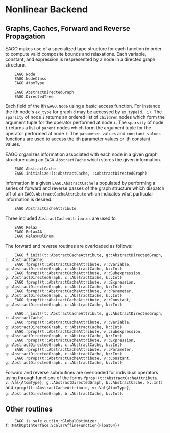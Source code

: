# Nonlinear Backend

## Graphs, Caches, Forward and Reverse Propagation

EAGO makes use of a specialized tape structure for each function in order to compute valid composite bounds and relaxations. Each variable, constant, and expression is respresented by a node in a directed graph structure. 

```@docs
    EAGO.Node
    EAGO.NodeClass
    EAGO.AtomType
```

```@docs
    EAGO.AbstractDirectedGraph
    EAGO.DirectedTree
```

Each field of the ith `EAGO.Node` using a basic access function. For instance the ith node's `ex_type` for graph `d` may be accessed by `ex_type(d, i)`. The `sparsity` of node `i` returns an ordered list of `children` nodes which form the argument tuple for the operator performed at node `i`. The `sparsity` of node `i` returns a list of `parent` nodes which form the argument tuple for the operator performed at node `i`. The `parameter_values` and `constant_values` functions are used to access the ith parameter values or ith constant values.

EAGO organizes information associated with each node in a given graph structure using an `EAGO.AbstractCache` which stores the given information.

```@docs
    EAGO.AbstractCache
    EAGO.initialize!(::AbstractCache, ::AbstractDirectedGraph)
```

Information in a given `EAGO.AbstractCache` is populated by performing a series of forward and reverse passes of the graph structure which dispatch off of an
`EAGO.AbstractCacheAttribute` which indicates what particular information is desired.

```@docs
    EAGO.AbstractCacheAttribute
```
Three included `AbstractCacheAttributes` are used to 

```@docs
    EAGO.Relax
    EAGO.RelaxAA
    EAGO.RelaxMulEnum
```

The forward and reverse routines are overloaded as follows:

```@docs
    EAGO.f_init!(t::AbstractCacheAttribute, g::AbstractDirectedGraph, c::AbstractCache)
    EAGO.fprop!(t::AbstractCacheAttribute, v::Variable, g::AbstractDirectedGraph, c::AbstractCache, k::Int)
    EAGO.fprop!(t::AbstractCacheAttribute, v::Subexpression, g::AbstractDirectedGraph, c::AbstractCache, k::Int)
    EAGO.fprop!(t::AbstractCacheAttribute, v::Expression, g::AbstractDirectedGraph, c::AbstractCache, k::Int)
    EAGO.fprop!(t::AbstractCacheAttribute, v::Parameter, g::AbstractDirectedGraph, c::AbstractCache, k::Int)
    EAGO.fprop!(t::AbstractCacheAttribute, v::Constant, g::AbstractDirectedGraph, c::AbstractCache, k::Int)
```

```@docs
    EAGO.r_init!(t::AbstractCacheAttribute, g::AbstractDirectedGraph, c::AbstractCache)
    EAGO.rprop!(t::AbstractCacheAttribute, v::Variable, g::AbstractDirectedGraph, c::AbstractCache, k::Int)
    EAGO.rprop!(t::AbstractCacheAttribute, v::Subexpression, g::AbstractDirectedGraph, c::AbstractCache, k::Int)
    EAGO.rprop!(t::AbstractCacheAttribute, v::Expression, g::AbstractDirectedGraph, c::AbstractCache, k::Int)
    EAGO.rprop!(t::AbstractCacheAttribute, v::Parameter, g::AbstractDirectedGraph, c::AbstractCache, k::Int)
    EAGO.rprop!(t::AbstractCacheAttribute, v::Constant, g::AbstractDirectedGraph, c::AbstractCache, k::Int)
```

Forward and reverse subroutines are overloaded for individual operators using through functions of the forms 
`fprop!(t::AbstractCacheAttribute, v::Val{AtomType}, g::AbstractDirectedGraph, b::AbstractCache, k::Int)` and
`rprop!(t::AbstractCacheAttribute, v::Val{AtomType}, g::AbstractDirectedGraph, b::AbstractCache, k::Int)`. 

## Other routines
```@docs
    EAGO.is_safe_cut!(m::GlobalOptimizer, f::MathOptInterface.ScalarAffineFunction{Float64}) 
```